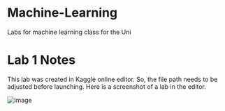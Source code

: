 # Machine-Learning
Labs for machine learning class for the Uni

# Lab 1 Notes

This lab was created in Kaggle online editor. So, the file path needs to be adjusted before launching. Here is a screenshot of a lab in the editor.

![image](https://user-images.githubusercontent.com/77460353/227712434-c1f145ec-54a2-4659-93b4-6de65c8edd33.png)
